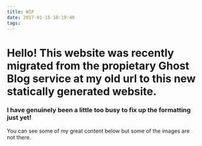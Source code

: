 ```yaml
---
title: WIP
date: 2017-01-15 10:19:40
tags:
---
```



# Hello!  This website was recently migrated from the propietary Ghost Blog service at my old url to this new statically generated website.

### I have genuinely been a little too busy to fix up the formatting just yet!  


You can see some of my great content below but some of the images are not there.

